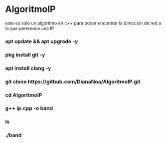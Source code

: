 # AlgoritmoIP
este es solo un algoritmo en c++ para poder encontrar
la direccion de red a la que pertenece una IP 

<h3> apt update && apt upgrade -y</h3>
<h3> pkg install git -y</h3>
<h3> apt install clang -y</h3>
<h3> git clone https://github.com/DianaNoa/AlgoritmoIP.git</h3>
<h3> cd AlgoritmoIP</h3>
<h3> g++ ip.cpp -o band</h3>
<h3> ls</h3>
<h3> ./band</h3>

